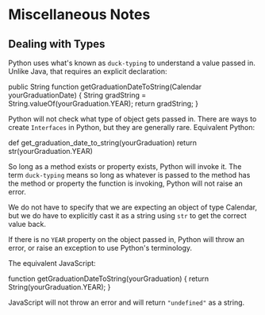 # Miscellaneous Notes

## Dealing with Types

Python uses what's known as `duck-typing` to understand a value passed in.  Unlike Java, that requires an explicit declaration:

  public String function getGraduationDateToString(Calendar yourGraduationDate)
  {
    String gradString = String.valueOf(yourGraduation.YEAR);
    return gradString;
  }

Python will not check what type of object gets passed in.  There are ways to create `Interfaces` in Python,
but they are generally rare.  Equivalent Python:

  def get_graduation_date_to_string(yourGraduation)
    return str(yourGraduation.YEAR)

So long as a method exists or property exists, Python will invoke it.  The term `duck-typing` means so long as
whatever is passed to the method has the method or property the function is invoking,
Python will not raise an error.

We do not have to specify that we are expecting an object of type Calendar, but we
do have to explicitly cast it as a string using `str` to get the correct value back.

If there is no `YEAR` property on the object passed in, Python will throw an error, or raise an exception to use Python's terminology.

The equivalent JavaScript:

  function getGraduationDateToString(yourGraduation) {
    return String(yourGraduation.YEAR);
  }

JavaScript will not throw an error and will return `"undefined"` as a string.
